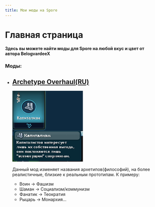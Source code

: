 ```yaml
---
title: Мои моды на Spore
---
```


# Главная страница
**Здесь вы можете найти моды для Spore на любой вкус и цвет от автора BelogvardeeX**
### Моды:
- ## [Archetype Overhaul(RU)](https://github.com/belogvardeec-belich/spore-mods/raw/main/mods/!!!ArchetypeOverhaul_RU.package)
  ![Скриншот](capitalism.png)

  Данный мод изменяет названия архетипов(философий), на более реалистичные, близкие к реальным прототипам. К примеру:
  - Воин -> Фашизм
  - Шаман -> Социализм/коммунизм
  - Фанатик -> Теократия
  - Рыцарь -> Монархия...
